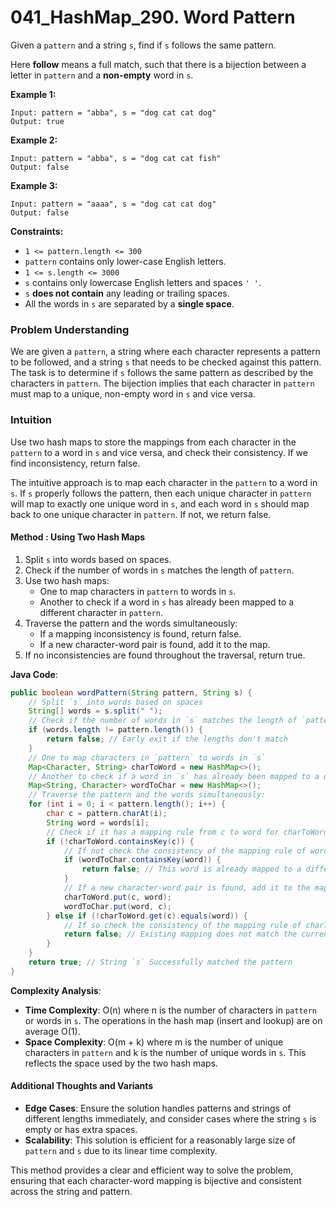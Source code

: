 # 041_HashMap_290. Word Pattern

Given a `pattern` and a string `s`, find if `s` follows the same pattern.

Here **follow** means a full match, such that there is a bijection between a letter in `pattern` and a **non-empty** word in `s`.

 

**Example 1:**

```
Input: pattern = "abba", s = "dog cat cat dog"
Output: true
```

**Example 2:**

```
Input: pattern = "abba", s = "dog cat cat fish"
Output: false
```

**Example 3:**

```
Input: pattern = "aaaa", s = "dog cat cat dog"
Output: false
```

 

**Constraints:**

- `1 <= pattern.length <= 300`
- `pattern` contains only lower-case English letters.
- `1 <= s.length <= 3000`
- `s` contains only lowercase English letters and spaces `' '`.
- `s` **does not contain** any leading or trailing spaces.
- All the words in `s` are separated by a **single space**.



### Problem Understanding
We are given a `pattern`, a string where each character represents a pattern to be followed, and a string `s` that needs to be checked against this pattern. The task is to determine if `s` follows the same pattern as described by the characters in `pattern`. The bijection implies that each character in `pattern` must map to a unique, non-empty word in `s` and vice versa.

### Intuition
Use two hash maps to store the mappings from  each character in the `pattern` to a word in `s` and vice versa, and check their consistency. If we find inconsistency, return false.

The intuitive approach is to map each character in the `pattern` to a word in `s`. If `s` properly follows the pattern, then each unique character in `pattern` will map to exactly one unique word in `s`, and each word in `s` should map back to one unique character in `pattern`. If not, we return false.

#### Method : Using Two Hash Maps

1. Split `s` into words based on spaces.
2. Check if the number of words in `s` matches the length of `pattern`.
3. Use two hash maps: 
   - One to map characters in `pattern` to words in `s`.
   - Another to check if a word in `s` has already been mapped to a different character in `pattern`.
4. Traverse the pattern and the words simultaneously:
   - If a mapping inconsistency is found, return false.
   - If a new character-word pair is found, add it to the map.
5. If no inconsistencies are found throughout the traversal, return true.

**Java Code**:
```java
public boolean wordPattern(String pattern, String s) {
    // Split `s` into words based on spaces
    String[] words = s.split(" ");
    // Check if the number of words in `s` matches the length of `pattern`
    if (words.length != pattern.length()) {
        return false; // Early exit if the lengths don't match
    }
    // One to map characters in `pattern` to words in `s`
    Map<Character, String> charToWord = new HashMap<>();
    // Another to check if a word in `s` has already been mapped to a different character in `pattern`
    Map<String, Character> wordToChar = new HashMap<>();
    // Traverse the pattern and the words simultaneously:
    for (int i = 0; i < pattern.length(); i++) {
        char c = pattern.charAt(i);
        String word = words[i];
        // Check if it has a mapping rule from c to word for charToWord 
        if (!charToWord.containsKey(c)) {
            // If not check the consistency of the mapping rule of wordToChar from word to c 
            if (wordToChar.containsKey(word)) {
                return false; // This word is already mapped to a different character
            }
            // If a new character-word pair is found, add it to the map
            charToWord.put(c, word);
            wordToChar.put(word, c);
        } else if (!charToWord.get(c).equals(word)) {
            // If so check the consistency of the mapping rule of charToWord from c to word
            return false; // Existing mapping does not match the current word
        }
    }
    return true; // String `s` Successfully matched the pattern
}
```

**Complexity Analysis**:
- **Time Complexity**: O(n) where n is the number of characters in `pattern` or words in `s`. The operations in the hash map (insert and lookup) are on average O(1).
- **Space Complexity**: O(m + k) where m is the number of unique characters in `pattern` and k is the number of unique words in `s`. This reflects the space used by the two hash maps.

#### Additional Thoughts and Variants
- **Edge Cases**: Ensure the solution handles patterns and strings of different lengths immediately, and consider cases where the string `s` is empty or has extra spaces.
- **Scalability**: This solution is efficient for a reasonably large size of `pattern` and `s` due to its linear time complexity.

This method provides a clear and efficient way to solve the problem, ensuring that each character-word mapping is bijective and consistent across the string and pattern.

